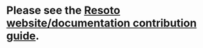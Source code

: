# Please see the [Resoto website/documentation contribution guide](https://resoto.com/contributing/docs).

